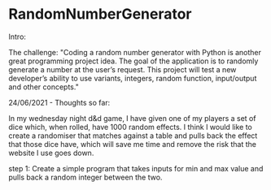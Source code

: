 # RandomNumberGenerator

Intro:

The challenge: "Coding a random number generator with Python is another great programming project idea. The goal of the application is to randomly generate a number at the user’s request. This project will test a new developer’s ability to use variants, integers, random function, input/output and other concepts."

24/06/2021 - Thoughts so far:

In my wednesday night d&d game, I have given one of my players a set of dice which, when rolled, have 1000 random effects. I think I would like to create a randomiser that matches against a table and pulls back the effect that those dice have, which will save me time and remove the risk that the website I use goes down.

step 1: Create a simple program that takes inputs for min and max value and pulls back a random integer between the two.
